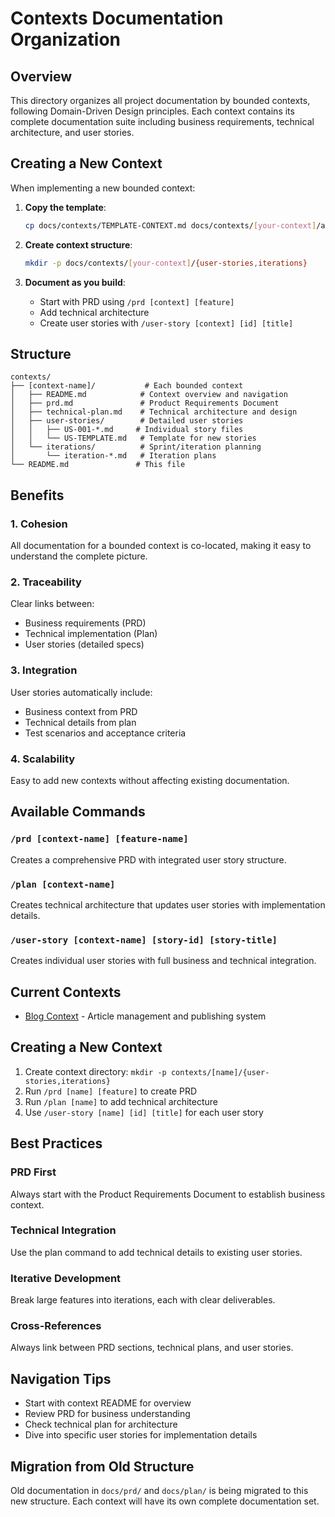 # Contexts Documentation Organization

## Overview

This directory organizes all project documentation by bounded contexts, following Domain-Driven Design principles. Each context contains its complete documentation suite including business requirements, technical architecture, and user stories.

## Creating a New Context

When implementing a new bounded context:

1. **Copy the template**:
   ```bash
   cp docs/contexts/TEMPLATE-CONTEXT.md docs/contexts/[your-context]/architecture-overview.md
   ```

2. **Create context structure**:
   ```bash
   mkdir -p docs/contexts/[your-context]/{user-stories,iterations}
   ```

3. **Document as you build**:
   - Start with PRD using `/prd [context] [feature]`
   - Add technical architecture
   - Create user stories with `/user-story [context] [id] [title]`

## Structure

```
contexts/
├── [context-name]/           # Each bounded context
│   ├── README.md            # Context overview and navigation
│   ├── prd.md               # Product Requirements Document
│   ├── technical-plan.md    # Technical architecture and design
│   ├── user-stories/        # Detailed user stories
│   │   ├── US-001-*.md     # Individual story files
│   │   └── US-TEMPLATE.md   # Template for new stories
│   └── iterations/          # Sprint/iteration planning
│       └── iteration-*.md   # Iteration plans
└── README.md               # This file
```

## Benefits

### 1. Cohesion
All documentation for a bounded context is co-located, making it easy to understand the complete picture.

### 2. Traceability
Clear links between:
- Business requirements (PRD)
- Technical implementation (Plan)
- User stories (detailed specs)

### 3. Integration
User stories automatically include:
- Business context from PRD
- Technical details from plan
- Test scenarios and acceptance criteria

### 4. Scalability
Easy to add new contexts without affecting existing documentation.

## Available Commands

### `/prd [context-name] [feature-name]`
Creates a comprehensive PRD with integrated user story structure.

### `/plan [context-name]`
Creates technical architecture that updates user stories with implementation details.

### `/user-story [context-name] [story-id] [story-title]`
Creates individual user stories with full business and technical integration.

## Current Contexts

- [Blog Context](blog/) - Article management and publishing system

## Creating a New Context

1. Create context directory: `mkdir -p contexts/[name]/{user-stories,iterations}`
2. Run `/prd [name] [feature]` to create PRD
3. Run `/plan [name]` to add technical architecture
4. Use `/user-story [name] [id] [title]` for each user story

## Best Practices

### PRD First
Always start with the Product Requirements Document to establish business context.

### Technical Integration
Use the plan command to add technical details to existing user stories.

### Iterative Development
Break large features into iterations, each with clear deliverables.

### Cross-References
Always link between PRD sections, technical plans, and user stories.

## Navigation Tips

- Start with context README for overview
- Review PRD for business understanding
- Check technical plan for architecture
- Dive into specific user stories for implementation details

## Migration from Old Structure

Old documentation in `docs/prd/` and `docs/plan/` is being migrated to this new structure. Each context will have its own complete documentation set.